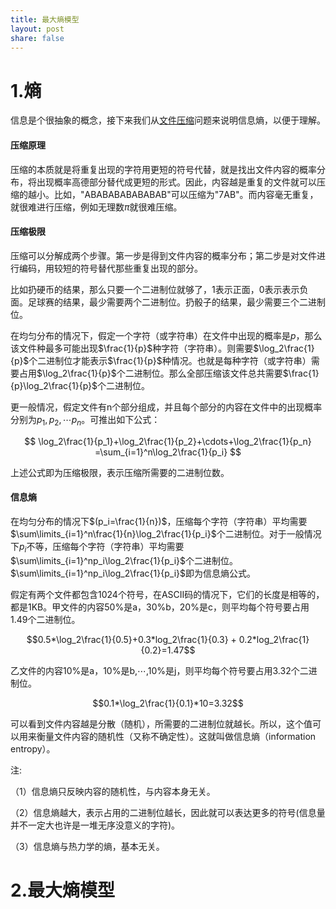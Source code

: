 ```yaml
---
title: 最大熵模型
layout: post
share: false
---
```


# 1.熵
信息是个很抽象的概念，接下来我们从[文件压缩](http://www.ruanyifeng.com/blog/2014/09/information-entropy.htm)问题来说明信息熵，以便于理解。

#### 压缩原理
压缩的本质就是将重复出现的字符用更短的符号代替，就是找出文件内容的概率分布，将出现概率高德部分替代成更短的形式。因此，内容越是重复的文件就可以压缩的越小。比如，"ABABABABABABAB"可以压缩为"7AB"。而内容毫无重复，就很难进行压缩，例如无理数$\pi$就很难压缩。

#### 压缩极限

压缩可以分解成两个步骤。第一步是得到文件内容的概率分布；第二步是对文件进行编码，用较短的符号替代那些重复出现的部分。

比如扔硬币的结果，那么只要一个二进制位就够了，1表示正面，0表示表示负面。足球赛的结果，最少需要两个二进制位。扔骰子的结果，最少需要三个二进制位。

在均匀分布的情况下，假定一个字符（或字符串）在文件中出现的概率是$p$，那么该文件种最多可能出现$\frac{1}{p}$种字符（字符串）。则需要$\log_2\frac{1}{p}$个二进制位才能表示$\frac{1}{p}$种情况。也就是每种字符（或字符串）需要占用$\log_2\frac{1}{p}$个二进制位。那么全部压缩该文件总共需要$\frac{1}{p}\log_2\frac{1}{p}$个二进制位。

更一般情况，假定文件有n个部分组成，并且每个部分的内容在文件中的出现概率分别为$p_1,p_2,\cdots p_n$。可推出如下公式：

$$
\log_2\frac{1}{p_1}+\log_2\frac{1}{p_2}+\cdots+\log_2\frac{1}{p_n}
=\sum_{i=1}^n\log_2\frac{1}{p_i}
$$

上述公式即为压缩极限，表示压缩所需要的二进制位数。

#### 信息熵
在均匀分布的情况下$(p_i=\frac{1}{n})$，压缩每个字符（字符串）平均需要$\sum\limits_{i=1}^n\frac{1}{n}\log_2\frac{1}{p_i}$个二进制位。对于一般情况下$p_i$不等，压缩每个字符（字符串）平均需要$\sum\limits_{i=1}^np_i\log_2\frac{1}{p_i}$个二进制位。$\sum\limits_{i=1}^np_i\log_2\frac{1}{p_i}$即为信息熵公式。

假定有两个文件都包含1024个符号，在ASCII码的情况下，它们的长度是相等的，都是1KB。甲文件的内容50%是a，30%b，20%是c，则平均每个符号要占用1.49个二进制位。

$$0.5*\log_2\frac{1}{0.5}+0.3*log_2\frac{1}{0.3} + 0.2*log_2\frac{1}{0.2}=1.47$$

乙文件的内容10%是a，10%是b,$\cdots$,10%是j，则平均每个符号要占用3.32个二进制位。

$$0.1*\log_2\frac{1}{0.1}*10=3.32$$

可以看到文件内容越是分散（随机），所需要的二进制位就越长。所以，这个值可以用来衡量文件内容的随机性（又称不确定性）。这就叫做信息熵（information entropy）。

注:

（1）信息熵只反映内容的随机性，与内容本身无关。

（2）信息熵越大，表示占用的二进制位越长，因此就可以表达更多的符号(信息量并不一定大也许是一堆无序没意义的字符)。

（3）信息熵与热力学的熵，基本无关。

# 2.最大熵模型





  

